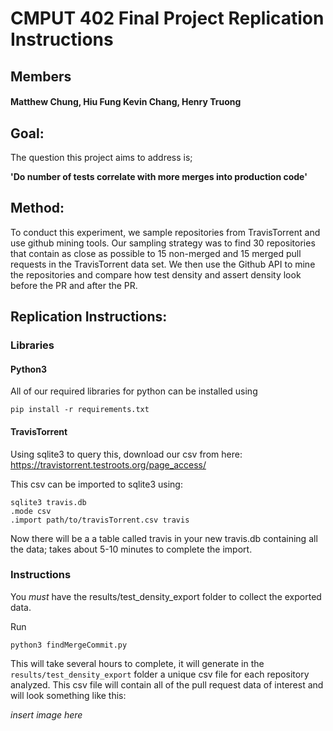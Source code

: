# CMPUT 402 Final Project Replication Instructions
## Members
#### Matthew Chung, Hiu Fung Kevin Chang, Henry Truong

## Goal:
The question this project aims to address is; 

**'Do number of tests correlate with more merges into production code'**

## Method:
To conduct this experiment, we sample repositories from TravisTorrent and use github mining tools. Our sampling strategy was to find 30 repositories that contain as close as possible to 15 non-merged and 15 merged pull requests in the TravisTorrent data set. We then use the Github API to mine the repositories and compare how test density and assert density look before the PR and after the PR.

## Replication Instructions: 

### Libraries

#### Python3

All of our required libraries for python can be installed using 
```
pip install -r requirements.txt
```

#### TravisTorrent
Using sqlite3 to query this, download our csv from here: https://travistorrent.testroots.org/page_access/

This csv can be imported to sqlite3 using:  
```
sqlite3 travis.db
.mode csv
.import path/to/travisTorrent.csv travis
```
Now there will be a a table called travis in your new travis.db containing all the data; takes about 5-10 minutes to complete the import.  

### Instructions 
You *must* have the results/test_density_export folder to collect the exported data.

Run
```
python3 findMergeCommit.py
```
This will take several hours to complete, it will generate in the `results/test_density_export` folder a unique csv file for each repository analyzed. This csv file will contain all of the pull request data of interest and will look something like this:

*insert image here*

